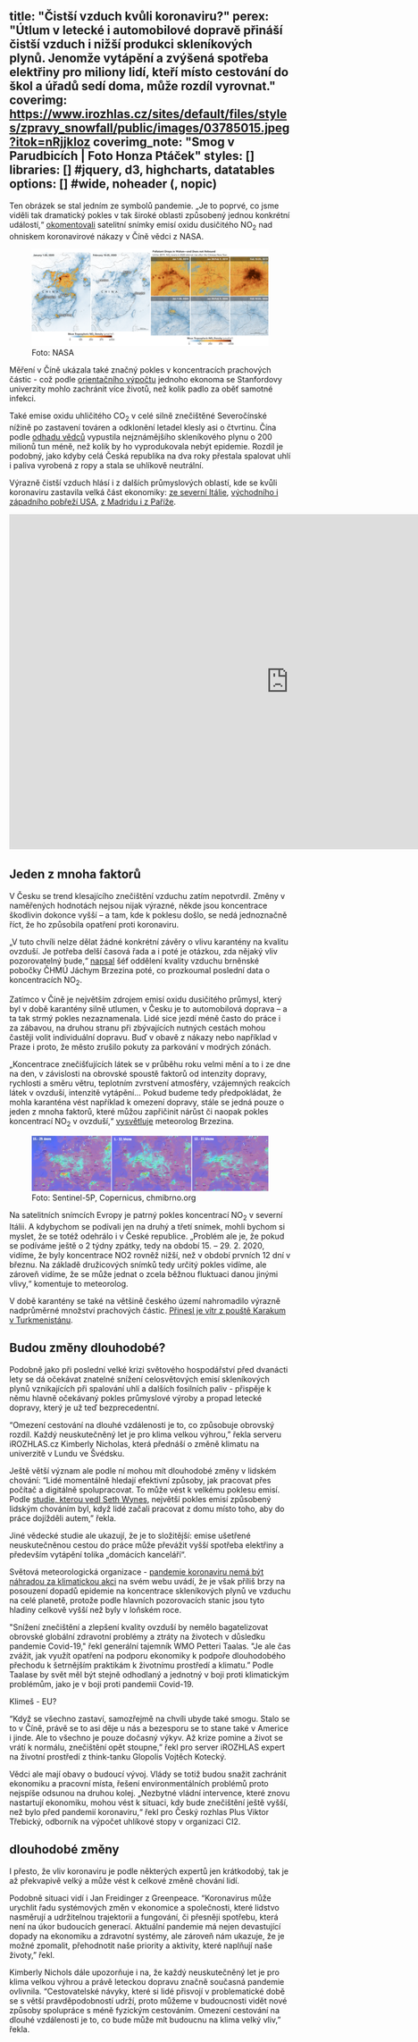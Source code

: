 title: "Čistší vzduch kvůli koronaviru?"
perex: "Útlum v letecké i automobilové dopravě přináší čistší vzduch i nižší produkci skleníkových plynů. Jenomže vytápění a zvýšená spotřeba elektřiny pro miliony lidí, kteří místo cestování do škol a úřadů sedí doma, může rozdíl vyrovnat."
coverimg: https://www.irozhlas.cz/sites/default/files/styles/zpravy_snowfall/public/images/03785015.jpeg?itok=nRjjkIoz
coverimg_note: "Smog v Parudbicích | Foto Honza Ptáček"
styles: []
libraries: [] #jquery, d3, highcharts, datatables
options: [] #wide, noheader (, nopic)
---

Ten obrázek se stal jedním ze symbolů pandemie. „Je to poprvé, co jsme viděli tak dramatický pokles v tak široké oblasti způsobený jednou konkrétní událostí,“ [okomentovali](https://edition.cnn.com/2020/03/16/asia/china-pollution-coronavirus-hnk-intl/index.html) satelitní snímky emisí oxidu dusičitého NO<sub>2</sub> nad ohniskem koronavirové nákazy v Číně vědci z NASA.

<wide>
<figure>
<img src="media/cina.png">
<figcaption>Foto: NASA</figcaption>
</figure>
</wide>	

Měření v Číně ukázala také značný pokles v koncentracích prachových částic - což podle [orientačního výpočtu](http://www.g-feed.com/2020/03/covid-19-reduces-economic-activity.html) jednoho ekonoma se Stanfordovy univerzity mohlo zachránit více životů, než kolik padlo za oběť samotné infekci. 

Také emise oxidu uhličitého CO<sub>2</sub> v celé silně znečištěné Severočínské nížině po zastavení  továren a odklonění letadel klesly asi o čtvrtinu. Čína podle [odhadu vědců](https://www.marketwatch.com/story/guid/4406718a-6851-11ea-ac33-9c5786494c7c?siteid=rss&rss=1) vypustila nejznámějšího skleníkového plynu o 200 milionů tun méně, než kolik by ho vyprodukovala nebýt epidemie. Rozdíl je podobný, jako kdyby celá Česká republika na dva roky přestala spalovat uhlí i paliva vyrobená z ropy a stala se uhlíkově neutrální.

Výrazně čistší vzduch hlásí i z dalších průmyslových oblastí, kde se kvůli koronaviru zastavila velká část ekonomiky: [ze severní Itálie](https://atmosphere.copernicus.eu/air-quality-information-confirms-reduced-activity-levels-due-lockdown-italy), [východního i západního pobřeží USA](https://www.nytimes.com/interactive/2020/03/22/climate/coronavirus-usa-traffic.html), [z Madridu i z Paříže](https://www.esa.int/Applications/Observing_the_Earth/Copernicus/Sentinel-5P/Coronavirus_lockdown_leading_to_drop_in_pollution_across_Europe).

<wide>
<iframe width="1000" height="600" src="https://www.youtube.com/embed/ARpxtAKsORw" frameborder="0" allow="accelerometer; autoplay; encrypted-media; gyroscope; picture-in-picture" allowfullscreen></iframe>
</wide>
<br>

## Jeden z mnoha faktorů
V Česku se trend klesajícího znečištění vzduchu zatím nepotvrdil. Změny v naměřených hodnotách nejsou nijak výrazné, někde jsou koncentrace škodlivin dokonce vyšší – a tam, kde k poklesu došlo, se nedá jednoznačně říct, že ho způsobila opatření proti koronaviru.

„V tuto chvíli  nelze dělat žádné konkrétní závěry o vlivu karantény na kvalitu ovzduší. Je potřeba delší časová řada a i poté je otázkou, zda nějaký vliv pozorovatelný bude,“ [napsal](https://chmibrno.org/blog/2020/03/24/koncentrace-no2-behem-karanteny-v-ceske-republice-druzicove-snimky-a-stanicni-data/ ) šéf oddělení kvality vzduchu brněnské pobočky ČHMÚ Jáchym Brzezina poté, co prozkoumal poslední data o koncentracích NO<sub>2</sub>.

Zatímco v Číně je největším zdrojem emisí oxidu dusičitého průmysl, který byl v době karantény silně utlumen, v Česku je to automobilová doprava – a ta tak strmý pokles nezaznamenala. Lidé sice jezdí méně často do práce i za zábavou, na druhou stranu při zbývajících nutných cestách mohou častěji volit individuální dopravu. Buď v obavě z nákazy nebo například v Praze i proto, že město zrušilo pokuty za parkování v modrých zónách.

„Koncentrace znečišťujících látek se v průběhu roku velmi mění a to i ze dne na den, v závislosti na obrovské spoustě faktorů od intenzity dopravy, rychlosti a směru větru, teplotním zvrstvení atmosféry, vzájemných reakcích látek v ovzduší, intenzitě vytápění... Pokud budeme tedy předpokládat, že mohla karanténa vést například k omezení dopravy, stále se jedná pouze o jeden z mnoha faktorů, které můžou zapřičinit nárůst či naopak pokles koncentrací NO<sub>2</sub> v ovzduší,“ [vysvětluje](https://chmibrno.org/blog/2020/03/24/koncentrace-no2-behem-karanteny-v-ceske-republice-druzicove-snimky-a-stanicni-data/ ) meteorolog Brzezina.

<wide>
<figure>
<img src="media/evropa.png">
<figcaption>Foto: Sentinel-5P, Copernicus, chmibrno.org</figcaption>
</figure>
</wide>

Na satelitních snímcích Evropy je patrný pokles koncentrací NO<sub>2</sub> v severní Itálii. A kdybychom se podívali jen na druhý a třetí snímek, mohli bychom si myslet, že se totéž odehrálo i v České republice. „Problém ale je, že pokud se podíváme ještě o 2 týdny zpátky, tedy na období 15. – 29. 2. 2020, vidíme, že byly koncentrace NO2 rovněž nižší, než v období prvních 12 dní v březnu. Na základě družicových snímků tedy určitý pokles vidíme, ale zároveň vidíme, že se může jednat o zcela běžnou fluktuaci danou jinými vlivy,“ komentuje to meteorolog.

V době karantény se také na většině českého území nahromadilo výrazně nadprůměrné množství prachových částic. [Přinesl je vítr z pouště Karakum v Turkmenistánu](https://chmibrno.org/blog/2020/03/28/zhorsena-kvalita-ovzdusi-na-uzemi-cr/).

## Budou změny dlouhodobé?
Podobně jako při poslední velké krizi světového hospodářství před dvanácti lety se dá očekávat znatelné snížení celosvětových emisí skleníkových plynů vznikajících při spalování uhlí a dalších fosilních paliv - přispěje k němu hlavně očekávaný pokles průmyslové výroby a propad letecké dopravy, který je už teď bezprecedentní.

“Omezení cestování na dlouhé vzdálenosti je to, co způsobuje obrovský rozdíl. Každý neuskutečněný let je pro klima velkou výhrou,” řekla serveru iROZHLAS.cz Kimberly Nicholas, která přednáší o změně klimatu na univerzitě v Lundu ve Švédsku.

<!--[[ZPRAVY_ARTICLE:8166183:2:1]]-->

Ještě větší význam ale podle ní mohou mít dlouhodobé změny v lidském chování: “Lidé momentálně hledají efektivní způsoby, jak pracovat přes počítač a digitálně spolupracovat. To může vést k velkému poklesu emisí. Podle [studie, kterou vedl Seth Wynes](https://iopscience.iop.org/article/10.1088/1748-9326/aae5d7/pdf), největší pokles emisí způsobený lidským chováním byl, když lidé začali pracovat z domu místo toho, aby do práce dojížděli autem,” řekla.

Jiné vědecké studie ale ukazují, že je to složitější: emise ušetřené neuskutečněnou cestou do práce může převážit vyšší spotřeba elektřiny a především vytápění tolika „domácích kanceláří“. 

Světová meteorologická organizace - [pandemie koronaviru nemá být náhradou za klimatickou akci](https://public.wmo.int/en/media/news/economic-slowdown-result-of-covid-no-substitute-climate-action?fbclid=IwAR0OpwZDQPzUvvsuoO_wtZxf7yUSU8s9iEcENohhC3yzC3YgMgIk1ZHfmSA) na svém webu uvádí, že je však příliš brzy na posouzení dopadů epidemie na koncentrace skleníkových plynů ve vzduchu na celé planetě, protože podle hlavních pozorovacích stanic jsou tyto hladiny celkově vyšší než byly v loňském roce.





"Snížení znečištění a zlepšení kvality ovzduší by nemělo bagatelizovat obrovské globální zdravotní problémy a ztráty na životech v důsledku pandemie Covid-19," řekl generální tajemník WMO Petteri Taalas. "Je ale čas zvážit, jak využít opatření na podporu ekonomiky k podpoře dlouhodobého přechodu k šetrnějším praktikám k životnímu prostředí a klimatu.” Podle Taalase by svět měl být stejně odhodlaný a jednotný v boji proti klimatickým problémům, jako je v boji proti pandemii Covid-19. 


Klimeš - EU?

“Když se všechno zastaví, samozřejmě na chvíli ubyde také smogu. Stalo se to v Číně, právě se to asi děje u nás a bezesporu se to stane také v Americe i jinde. Ale to všechno je pouze dočasný výkyv. Až krize pomine a život se vrátí k normálu, znečištění opět stoupne,” řekl pro server iROZHLAS expert na životní prostředí z think-tanku Glopolis Vojtěch Kotecký.

Vědci ale mají obavy o budoucí vývoj. Vlády se totiž budou snažit zachránit ekonomiku a pracovní místa, řešení environmentálních problémů proto nejspíše odsunou na druhou kolej.  „Nezbytné vládní intervence, které znovu nastartují ekonomiku, mohou vést k situaci, kdy bude znečištění ještě vyšší, než bylo před pandemií koronaviru,“ řekl pro Český rozhlas Plus Viktor Třebický, odborník na výpočet uhlíkové stopy v organizaci CI2. 

## dlouhodobé změny

I přesto, že vliv koronaviru je podle některých expertů jen krátkodobý, tak je až překvapivě velký a může vést k celkové změně chování lidí. 






Podobně situaci vidí i Jan Freidinger z Greenpeace. “Koronavirus může urychlit řadu systémových změn v ekonomice a společnosti, které lidstvo nasměrují a udržitelnou trajektorii a fungování, či přesněji spotřebu, která není na úkor budoucích generací. Aktuální pandemie má nejen devastující dopady na ekonomiku a zdravotní systémy, ale zároveň nám ukazuje, že je možné zpomalit, přehodnotit naše priority a aktivity, které naplňují naše životy,” řekl.

Kimberly Nichols dále upozorňuje i na, že každý neuskutečněný let je pro klima velkou výhrou a právě leteckou dopravu značně současná pandemie ovlivnila. “Cestovatelské návyky, které si lidé přisvojí v problematické době se s větší pravděpodobností udrží, proto můžeme v budoucnosti vidět nové způsoby spolupráce s méně fyzickým cestováním. Omezení cestování na dlouhé vzdálenosti je to, co bude může mít budoucnu na klima velký vliv,” řekla.


